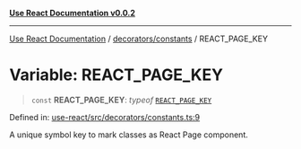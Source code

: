 [**Use React Documentation v0.0.2**](../../../README.md)

***

[Use React Documentation](../../../modules.md) / [decorators/constants](../README.md) / REACT\_PAGE\_KEY

# Variable: REACT\_PAGE\_KEY

> `const` **REACT\_PAGE\_KEY**: *typeof* [`REACT_PAGE_KEY`](REACT_PAGE_KEY.md)

Defined in: [use-react/src/decorators/constants.ts:9](https://github.com/stonemjs/use-react/blob/9a749b225241b8e0ac2a5483904ca8322927b1d4/src/decorators/constants.ts#L9)

A unique symbol key to mark classes as React Page component.
